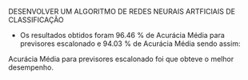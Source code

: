 DESENVOLVER UM ALGORITMO DE REDES NEURAIS ARTFICIAIS DE CLASSIFICAÇÃO

- Os resultados obtidos foram 96.46 % de Acurácia Média para previsores escalonado e 94.03 % de Acurácia Média sendo assim:

Acurácia Média para previsores escalonado foi que obteve o melhor desempenho. 
